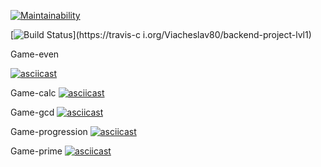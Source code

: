 [![Maintainability](https://api.codeclimate.com/v1/badges/bf47194235807c007714/maintainability)](https://codeclimate.com/github/Viacheslav80/backend-project-lvl1/maintainability)

[![Build Status](https://travis-ci.org/Viacheslav80/backend-project-lvl1.svg?branch=master)](https://travis-c
i.org/Viacheslav80/backend-project-lvl1)

Game-even

[![asciicast](https://asciinema.org/a/vBTFWbB9K2JPIDb1Tmmd6SyRC.svg)](https://asciinema.org/a/vBTFWbB9K2JPIDb1Tmmd6SyRC)

Game-calc
[![asciicast](https://asciinema.org/a/OIE3Cg1fgLzciJ1RuY2UDntGA.svg)](https://asciinema.org/a/OIE3Cg1fgLzciJ1RuY2UDntGA)

Game-gcd
[![asciicast](https://asciinema.org/a/BvvkOI8CBH7whxXThbeFRb8KS.svg)](https://asciinema.org/a/BvvkOI8CBH7whxXThbeFRb8KS)

Game-progression
[![asciicast](https://asciinema.org/a/0282m2FikQYLO5UcZZiHJJIbg.svg)](https://asciinema.org/a/0282m2FikQYLO5UcZZiHJJIbg)

Game-prime
[![asciicast](https://asciinema.org/a/okg3B7aIP1rsNnKURO55R9qVO.svg)](https://asciinema.org/a/okg3B7aIP1rsNnKURO55R9qVO)
